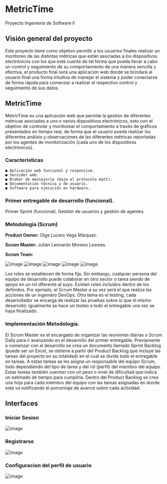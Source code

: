 # MetricTime
Proyecto Ingeniería de Software ll

## Visión general del proyecto

Este proyecto tiene como objetivo permitir a los usuarios finales realizar un monitoreo de las distintas métricas que están asociadas a los dispositivos electrónicos con los que este cuente de tal forma que pueda llevar a cabo un control y seguimiento de su comportamiento de una manera sencilla y efectiva, el producto final será una aplicación web donde se brindará al usuario final una forma intuitiva de manejar el sistema y poder conectarse de forma rápida para comenzar a realizar el respectivo control y seguimiento de sus datos.

## MetricTime

MetricTime es una aplicación web que permite la gestión de diferentes métricas asociadas a uno o varios dispositivos electrónicos, esto con el objetivo de controlar y monitorear el comportamiento a través de gráficos presentados en tiempo real, de forma que el usuario pueda realizar los diferentes análisis y observaciones de las diferentes métricas reportadas por los agentes de monitorización (cada uno de los dispositivos electrónicos).

### Caracteristicas
    ● Aplicación web funcional y responsive.
    ● Servidor web.
    ● Broker de mensajería (bajo el protocolo mqtt).
    ● Documentación técnica y de usuario.
    ● Software para ejecución en hardware.

### Primer entregable de desarrollo (funcional).
Primer Sprint (funcional). Gestión de usuarios y gestión de agentes.

### Metodologia (Scrum)

**Product Owner:** Olga Lucero Vega Márquez.

**Scrum Master:** Julián Leonardo Moreno Lesmes.

**Scrum Team:**

![image](https://user-images.githubusercontent.com/71906366/183544588-b0b5ef34-cb6f-4f40-94c8-eda7a62f6b8a.png)
![image](https://user-images.githubusercontent.com/71906366/183544654-94f84a73-21d1-42df-8795-753aa8a066f0.png)
![image](https://user-images.githubusercontent.com/71906366/183544674-0662e922-931f-4ccd-b779-37147f34c37b.png)
![image](https://user-images.githubusercontent.com/71906366/183544716-72b04029-3a21-4e62-ba72-ca5b44ced005.png)
![image](https://user-images.githubusercontent.com/71906366/183544825-496f85fa-d995-4676-8c08-df7dc7bd40ac.png)


Los roles se establecen de forma fija. Sin embargo, cualquier persona del equipo de desarrollo puede colaborar en otro sector o tarea siendo de apoyo en un rol diferente al suyo. Existen roles incluidos dentro de los definidos. Por ejemplo, el Scrum Master a su vez será el que realiza las acciones de un ingeniero DevOps. Otro tema es el testing, cada desarrollador se encarga de realizar las pruebas sobre lo que él mismo desarrolló; igualmente se hace un testeo a todo el entregable una vez se haya finalizado.

### Implementación Metodología.

El Scrum Master es el encargado de organizar las reuniones diarias o Scrum Daily para ir avanzando en el desarrollo del primer entregable. Previamente a comenzar con el desarrollo se crea un documento llamado Sprint Backlog (puede ser un Excel, se obtiene a partir del Product Backlog que incluye las tareas del proyecto en su totalidad) en el cual se divide todo el entregable en tareas. A estas tareas se les asigna un responsable del equipo Scrum, todo dependiendo del tipo de tarea y del rol (perfil) del miembro del equipo. Estas tareas también cuentan con un peso o nivel de dificultad que indica un estimado de tiempo para cumplirla. Dentro del Product Backlog se crea una hoja para cada miembro del equipo con las tareas asignadas en donde este va notificando el porcentaje de avance sobre cada actividad.


## Interfaces

### Iniciar Sesion

![image](https://user-images.githubusercontent.com/34410986/183561288-3f2803b7-8095-4d0b-b1c9-8d1f05f308de.png)

### Registrarse

![image](https://user-images.githubusercontent.com/34410986/183561530-2a71b875-64aa-4c7c-8f9f-b5d6b4a50aa7.png)

### Configuracion del perfil de usuario

![image](https://user-images.githubusercontent.com/34410986/183561841-9c0e27f2-1d58-4e67-87d4-a5f7c0af9d2c.png)


